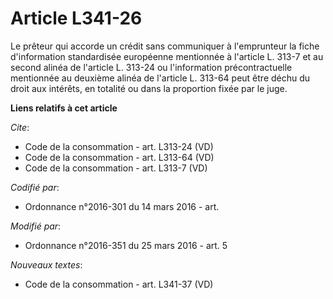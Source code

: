 # Article L341-26

Le prêteur qui accorde un crédit sans communiquer à l'emprunteur la fiche d'information standardisée européenne mentionnée à
l'article L. 313-7 et au second alinéa de l'article L. 313-24 ou l'information précontractuelle mentionnée au deuxième alinéa
de l'article L. 313-64 peut être déchu du droit aux intérêts, en totalité ou dans la proportion fixée par le juge.

**Liens relatifs à cet article**

_Cite_:

  - Code de la consommation - art. L313-24 (VD)
  - Code de la consommation - art. L313-64 (VD)
  - Code de la consommation - art. L313-7 (VD)

_Codifié par_:

  - Ordonnance n°2016-301 du 14 mars 2016 - art.

_Modifié par_:

  - Ordonnance n°2016-351 du 25 mars 2016 - art. 5

_Nouveaux textes_:

  - Code de la consommation - art. L341-37 (VD)
